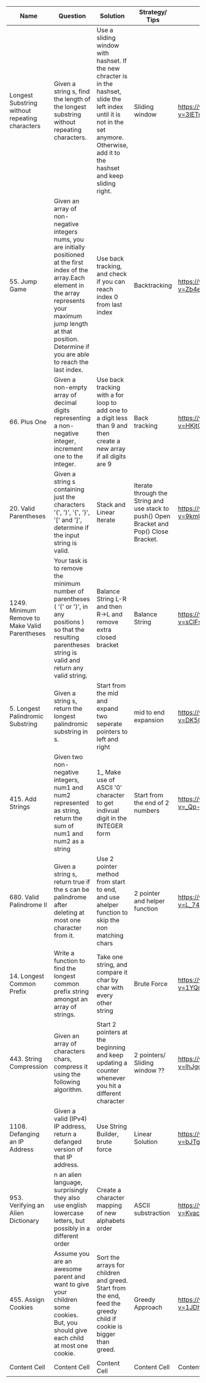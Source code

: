 
| Name          | Question      |Solution      |Strategy/ Tips|Resources     |
| ------------- | ------------- |------------- |------------- |--------------|
| Longest Substring without</br> repeating characters  | Given a string s, find the length of the longest</br> substring without repeating characters.  | Use a sliding window with hashset. If the new chracter is in the hashset, slide the left index until it is not in the set anymore. Otherwise, add it to the hashset and keep sliding right. | Sliding window | https://www.youtube.com/watch?v=3IETreEybaA |
| 55. Jump Game | Given an array of non-negative integers </br>nums, you are initially positioned at the first index of the array.Each element in the array represents your maximum jump length at that position. Determine if you are able to reach the last index.  |Use back tracking, and check if you can reach index 0 from last index  | Backtracking | https://www.youtube.com/watch?v=Zb4eRjuPHbM |
| 66. Plus One  | Given a non-empty array of decimal digits representing a non-negative integer, increment one to the integer. | Use back tracking with a for loop to add one to a digit less than 9 and then create a new array if all digits are 9| Back tracking  |https://www.youtube.com/watch?v=HKjt0f1N0GA |
| 20. Valid Parentheses | Given a string s containing just the characters '(', ')', '{', '}', '[' and ']', determine if the input string is valid.| Stack and Linear Iterate | Iterate through the String and use stack to push() Open Bracket and Pop() Close Bracket.  | https://www.youtube.com/watch?v=9kmUaXrjizQ |
| 1249. Minimum Remove to Make Valid Parentheses  | Your task is to remove the minimum number of parentheses ( '(' or ')', in any positions ) so that the resulting parentheses string is valid and return any valid string. |Balance String L-R and then R->L and remove extra closed bracket  | Balance String | https://www.youtube.com/watch?v=sClFsx12VgM |
| 5. Longest Palindromic Substring  | Given a string s, return the longest palindromic substring in s. |Start from the mid and expand two seperate pointers to left and right | mid to end expansion| https://www.youtube.com/watch?v=DK5OKKbF6GI|
| 415. Add Strings  | Given two non-negative integers, num1 and num2 represented as string, return the sum of num1 and num2 as a string  | 1_ Make use of ASCII '0' character to get indivual digit in the INTEGER form | Start from the end of 2 numbers | https://www.youtube.com/watch?v=_Qp-CTzat50|
| 680. Valid Palindrome II | Given a string s, return true if the s can be palindrome after deleting at most one character from it. |Use 2 pointer method from start to end, and use ahelper function to skip the non matching chars | 2 pointer and helper function | https://www.youtube.com/watch?v=L_74qbyPHXE |
| 14. Longest Common Prefix | Write a function to find the longest common prefix string amongst an array of strings.| Take one string, and compare it char by char with every other string  | Brute Force | https://www.youtube.com/watch?v=1YQmI7F9dJ0|
| 443. String Compression | Given an array of characters chars, compress it using the following algorithm. | Start 2 pointers at the beginning and keep updating a counter whenever you hit a different character | 2 pointers/ Sliding window ??| https://www.youtube.com/watch?v=IhJgguNiYYk |
| 1108. Defanging an IP Address  | Given a valid (IPv4) IP address, return a defanged version of that IP address.  |Use String Builder, brute force  | Linear Solution |https://www.youtube.com/watch?v=bJTgBNT3LbA |
| 953. Verifying an Alien Dictionary  | n an alien language, surprisingly they also use english lowercase letters, but possibly in a different order |Create a character mapping of new alphabets order  | ASCII substraction | https://www.youtube.com/watch?v=KvachM5i6-Q|
|455. Assign Cookies| Assume you are an awesome parent and want to give your children some cookies. But, you should give each child at most one cookie.|Sort the arrays for children and greed. Start from the end, feed the greedy child if cookie is bigger than greed.|Greedy Approach|https://www.youtube.com/watch?v=1JDh9O7GDyA|
| Content Cell  | Content Cell  |Content Cell  | Content Cell | Content Cell |


